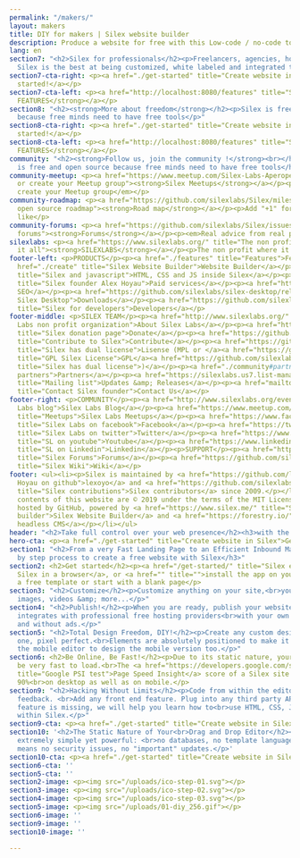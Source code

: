 ```yaml
---
permalink: "/makers/"
layout: makers
title: DIY for makers | Silex website builder
description: Produce a website for free with this Low-code / no-code tool for Makers
lang: en
section7: "<h2>Silex for professionals</h2><p>Freelancers, agencies, hosting companies,
  Silex is the best at being customized, white labeled and integrated to your infrastructure</p>"
section7-cta-right: <p><a href="./get-started" title="Create website in Silex">Get
  started!</a></p>
section7-cta-left: <p><a href="http://localhost:8080/features" title="Silex features"><strong>MORE
  FEATURES</strong></a></p>
section8: "<h2><strong>More about freedom</strong></h2><p>Silex is free and open source
  because free minds need to have free tools</p>"
section8-cta-right: <p><a href="./get-started" title="Create website in Silex">Get
  started!</a></p>
section8-cta-left: <p><a href="http://localhost:8080/features" title="Silex features"><strong>MORE
  FEATURES</strong></a></p>
community: "<h2><strong>Follow us, join the community !</strong><br></h2><h3>Silex
  is free and open source because free minds need to have free tools</h3>"
community-meetup: <p><a href="https://www.meetup.com/Silex-Labs-Aperopensource/" title="Join
  or create your Meetup group"><strong>Silex Meetups</strong></a></p><p><em>Join or
  create your Meetup group</em></p>
community-roadmap: <p><a href="https://github.com/silexlabs/Silex/milestones" title="Silex
  open source roadmap"><strong>Road map</strong></a></p><p>Add "+1" for features you
  like</p>
community-forums: <p><a href="https://github.com/silexlabs/Silex/issues" title="Silex
  forums"><strong>Forums</strong></a></p><p><em>Real advice from real people</em></p>
silexlabs: <p><a href="https://www.silexlabs.org/" title="The non profit which started
  it all"><strong>SILEXLABS</strong></a></p><p>The non profit where it all started</p>
footer-left: <p>PRODUCTS</p><p><a href="./features" title="Features">Features</a></p><p><a
  href="./create" title="Silex Website Builder">Website Builder</a></p><p><a href="https://github.com/silexlabs/Silex/wiki/Silex-and-Javascript"
  title="Silex and javascript">HTML, CSS and JS inside Silex</a></p><p><a href="mailto:b2b@silex.me"
  title="Silex founder Alex Hoyau">Paid services</a></p><p><a href="https://ceubri.github.io/silex-2020/#">Silex
  SEO</a></p><p><a href="https://github.com/silexlabs/silex-desktop/releases" title="Download
  Silex Desktop">Downloads</a></p><p><a href="https://github.com/silexlabs/Silex/wiki/Silex-Developer-Guide"
  title="Silex for developers">Developers</a></p>
footer-middle: <p>SILEX TEAM</p><p><a href="http://www.silexlabs.org/" title="Silex
  Labs non profit organization">About Silex Labs</a></p><p><a href="https://opencollective.com/silex"
  title="Silex donation page">Donate</a></p><p><a href="https://github.com/silexlabs/Silex/wiki/Contribute"
  title="Contribute to Silex">Contribute</a></p><p><a href="https://github.com/silexlabs/Silex/blob/develop/LICENSE_MPL"
  title="Silex has dual license">Lisense (MPL or </a><a href="https://github.com/silexlabs/Silex/blob/develop/LICENSE"
  title="GPL Silex License">GPL</a><a href="https://github.com/silexlabs/Silex/blob/develop/LICENSE_MPL"
  title="Silex has dual license">)</a></p><p><a href="./community#partners" title="Silex
  partners">Partners</a></p><p><a href="https://silexlabs.us7.list-manage.com/subscribe?u=fe927d10e2d20f286e59ef0b7&amp;id=2e1b03a5f0"
  title="Mailing list">Updates &amp; Releases</a></p><p><a href="mailto:b2b@silex.me"
  title="Contact Silex founder">Contact Us</a></p>
footer-right: <p>COMMUNITY</p><p><a href="http://www.silexlabs.org/events/" title="Silex
  Labs blog">Silex Labs Blog</a></p><p><a href="https://www.meetup.com/Silex-Labs-Aperopensource/"
  title="Meetups">Silex Labs Meetups</a></p><p><a href="https://www.facebook.com/silexlabs/"
  title="Silex Labs on facebook">Facebook</a></p><p><a href="https://twitter.com/silexlabs"
  title="Silex Labs on twitter">Twitter</a></p><p><a href="https://www.youtube.com/user/Silexlabs/"
  title="SL on youtube">Youtube</a></p><p><a href="https://www.linkedin.com/company/silex-labs/"
  title="SL on Linkedin">Linkedin</a></p><p>SUPPORT</p><p><a href="https://github.com/silexlabs/Silex/issues"
  title="Silex Forums">Forums</a></p><p><a href="https://github.com/silexlabs/Silex/wiki"
  title="Silex Wiki">Wiki</a></p>
footer: <ul><li><p>Silex is maintained by <a href="https://github.com/lexoyo" title="Alex
  Hoyau on github">lexoyo</a> and <a href="https://github.com/silexlabs/Silex/graphs/contributors"
  title="Silex contributions">Silex contributors</a> since 2009.</p></li><li><p>The
  contents of this website are © 2019 under the terms of the MIT License.</p></li><li><p>Proudly
  hosted by GitHub, powered by <a href="https://www.silex.me/" title="Silex free website
  builder">Silex Website Builder</a> and <a href="https://forestry.io/" title="Forestry">Forestry
  headless CMS</a></p></li></ul>
header: "<h2>Take full control over your web presence</h2><h3>with the DIY Spirit</h3>"
hero-cta: <p><a href="./get-started" title="Create website in Silex">Get started!</a></p>
section1: "<h2>From a very Fast Landing Page to an Efficient Inbound Marketing Website</h2><h3>Step
  by step process to create a free website with Silex</h3>"
section2: <h2>Get started</h2><p><a href="/get-started/" title="Silex editor">Open
  Silex in a browser</a>, or <a href="" title="">install the app on your computer</a>,<br>choose
  a free template or start with a blank page</p>
section3: "<h2>Customize</h2><p>Customize anything on your site,<br>you can add text,
  images, videos &amp; more...</p>"
section4: "<h2>Publish!</h2><p>When you are ready, publish your website <br>Silex
  integrates with professional free hosting providers<br>with your own domain name
  and without ads.</p>"
section5: "<h2>Total Design Freedom, DIY!</h2><p>Create any custom design, or clone
  one, pixel perfect.<br>Elements are absolutely positioned to make it feel natural.<br>Use
  the mobile editor to design the mobile version too.</p>"
section6: <h2>Be Online, Be Fast!</h2><p>Due to its static nature, your website will
  be very fast to load.<br>The <a href="https://developers.google.com/speed/pagespeed/insights/"
  title="Google PSI test">Page Speed Insight</a> score of a Silex site is at least
  90%<br>on desktop as well as on mobile.</p>
section9: "<h2>Hacking Without Limits</h2><p>Code from within the editor, with immediate
  feedback. <br>Add any front end feature. Plug into any third party API.<br>If a
  feature is missing, we will help you learn how to<br>use HTML, CSS, Javascript from
  within Silex.</p>"
section9-cta: <p><a href="./get-started" title="Create website in Silex">Get started!</a></p>
section10: '<h2>The Static Nature of Your<br>Drag and Drop Editor</h2><p>Silex is
  extremely simple yet powerful: <br>no databases, no template language, no plugins.<br>This
  means no security issues, no "important" updates.</p>'
section10-cta: <p><a href="./get-started" title="Create website in Silex">Get started!</a></p>
section6-cta: ''
section5-cta: ''
section2-image: <p><img src="/uploads/ico-step-01.svg"></p>
section3-image: <p><img src="/uploads/ico-step-02.svg"></p>
section4-image: <p><img src="/uploads/ico-step-03.svg"></p>
section5-image: <p><img src="/uploads/01-diy_256.gif"></p>
section6-image: ''
section9-image: ''
section10-image: ''

---
```


